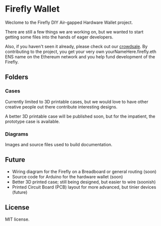 Firefly Wallet
==============

Weclome to the Firefly DIY Air-gapped Hardware Wallet project.

There are still a few things we are working on, but we wanted to start
getting some files into the hands of eager developers.

Also, if you haven't seen it already, please check out our
[crowdsale](https://ethers.io/#!/app-link/contribute.firefly.city). By contributing
to the project, you get your very own yourNameHere.firefly.eth ENS name on the
Ethereum network and you help fund development of the Firefly.


Folders
-------

### Cases

Currently limited to 3D printable cases, but we would love to have other
creative people out there contribute interesting designs.

A better 3D printable case will be published soon, but for the impatient,
the prototype case is available.


### Diagrams

Images and source files used to build documentation.


Future
------

- Wiring diagram for the Firefly on a Breadboard or general routing (soon)
- Source code for Arduino for the hardware wallet (soon)
- Better 3D printed case; still being designed, but easier to wire (soonish)
- Printed Circuit Board (PCB) layout for more advanced, but tinier devices (future)


License
-------

MIT license.
